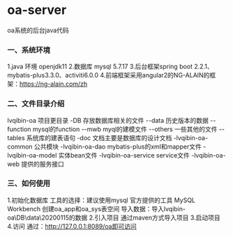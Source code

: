 # oa-server
oa系统的后台java代码
### 一、系统环境
1.java 环境 openjdk11
2.数据库 mysql 5.7.17
3.后台框架spring boot 2.2.1、mybatis-plus3.3.0、activiti6.0.0
4.前端框架采用angular2的NG-ALAIN的框架：https://ng-alain.com/zh
### 二、文件目录介绍
lvqibin-oa 项目更目录
  -DB 存放数据库相关的文件
    --data 历史版本的数据
    --function mysql的function
    --mwb myql的建模文件
    --others 一些其他的文件
    --tables 系统库的建表语句
   -doc 文档主要是数据库的设计文档
   -lvqibin-oa-common 公共模块
   -lvqibin-oa-dao mybatis-plus的xml和mapper文件
   -lvqibin-oa-model 实体bean文件
   -lvqibin-oa-service service文件
   -lvqibin-oa-web 提供的服务接口
### 三、如何使用
1.初始化数据库
工具的选择：建议使用mysql 官方提供的工具 MySQL Workbench 
创建oa_app和oa_sys表空间
导入数据：导入lvqibin-oa\DB\data\20200115的数据
2.引入项目
通过maven方式导入项目
3.启动项目
4.访问
通过：http://127.0.0.1:8089/oa即可访问


